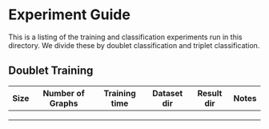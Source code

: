 # Experiment Guide

This is a listing of the training and classification experiments run in this directory. We divide these by doublet classification and triplet classification.

## Doublet Training

| Size | Number of Graphs  | Training time  | Dataset dir  | Result dir  | Notes |
|------|---|---|---|---|---|
|      |   |   |   |   |   |
|      |   |   |   |   |   |
|      |   |   |   |   |   |